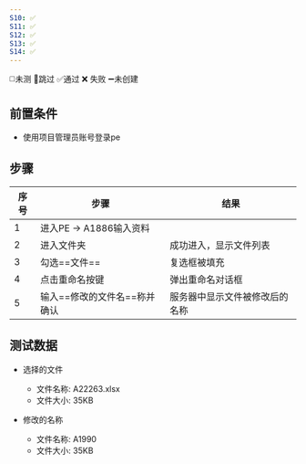```yaml
---
S10: ✅
S11: ✅
S12: ✅
S13: ✅
S14: ✅
---
```

◻️未测    🚫跳过     ✅通过    ❌ 失败    ➖未创建

## 前置条件

- 使用项目管理员账号登录pe


## 步骤

| 序号  | 步骤                | 结果              |
| --- | ----------------- | --------------- |
| 1   | 进入PE -> A1886输入资料 |                 |
| 2   | 进入文件夹             | 成功进入，显示文件列表     |
| 3   | 勾选==文件==          | 复选框被填充          |
| 4   | 点击重命名按键           | 弹出重命名对话框        |
| 5   | 输入==修改的文件名==称并确认  | 服务器中显示文件被修改后的名称 |

## 测试数据

- 选择的文件
	- 文件名称: A22263.xlsx
	- 文件大小: 35KB

- 修改的名称
	- 文件名称: A1990
	- 文件大小: 35KB
